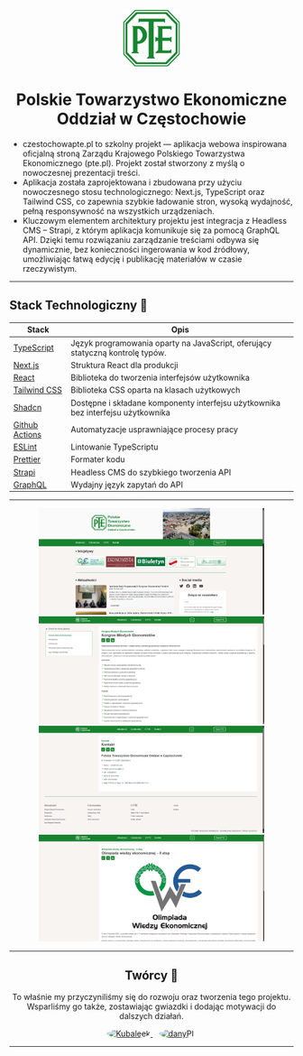 <p align="center">
  <img width="100" src="./public/pte.svg" alt="Teb Edukacja">
</p>
<h1 align="center">Polskie Towarzystwo Ekonomiczne Oddział w Częstochowie</h1>

- czestochowapte.pl to szkolny projekt — aplikacja webowa inspirowana oficjalną stroną Zarządu Krajowego Polskiego Towarzystwa Ekonomicznego (pte.pl). Projekt został stworzony z myślą o nowoczesnej prezentacji treści.
- Aplikacja została zaprojektowana i zbudowana przy użyciu nowoczesnego stosu technologicznego: Next.js, TypeScript oraz Tailwind CSS, co zapewnia szybkie ładowanie stron, wysoką wydajność, pełną responsywność na wszystkich urządzeniach.
- Kluczowym elementem architektury projektu jest integracja z Headless CMS – Strapi, z którym aplikacja komunikuje się za pomocą GraphQL API. Dzięki temu rozwiązaniu zarządzanie treściami odbywa się dynamicznie, bez konieczności ingerowania w kod źródłowy, umożliwiając łatwą edycję i publikację materiałów w czasie rzeczywistym.
  
--- 

<h2>Stack Technologiczny 🧰</h2>

| Stack | Opis                                                                                                         |
| --------- | ------------------------------------------------------------------------------------------------------------------- |    
| [TypeScript](https://www.typescriptlang.org/) | Język programowania oparty na JavaScript, oferujący statyczną kontrolę typów. 
| [Next.js](https://nextjs.org/) | Struktura React dla produkcji 
| [React](https://reactjs.org/) | Biblioteka do tworzenia interfejsów użytkownika 
| [Tailwind CSS](https://tailwindcss.com/)               | Biblioteka CSS oparta na klasach użytkowych                     
| [Shadcn](https://ui.shadcn.com/)                  | Dostępne i składane komponenty interfejsu użytkownika bez interfejsu użytkownika 
| [Github Actions](https://github.com/features/actions)  | Automatyzacje usprawniające procesy pracy                     
| [ESLint](https://eslint.org/)                          | Lintowanie TypeScriptu                                    
| [Prettier](https://prettier.io/)                       | Formater kodu
| [Strapi](https://strapi.io/)                       | Headless CMS do szybkiego tworzenia API
| [GraphQL](https://graphql.org/learn/)                       | Wydajny język zapytań do API

--- 

<div align="center">
<img src="./public/image-1.png" width="400" />
<img src="./public/image-2.png"  width="400"  />
<img src="./public/image-3.png"  width="400"  />
<img src="./public/image-4.png"  width="400"  />
</div>

--- 

<h2 align="center">Twórcy 💼</h2>


<p align="center">
  To właśnie my przyczyniliśmy się do rozwoju oraz tworzenia tego projektu.<br/>
  Wsparliśmy go także, zostawiając gwiazdki i dodając motywacji do dalszych działań.

</p>


<p align="center">
  <a href="https://github.com/Kubaleek">
    <img src="https://avatars.githubusercontent.com/u/143101230?v=4" width="64" height="64" style="border-radius:50%;" alt="Kubaleek" />
  </a>
  &nbsp;&nbsp;

  <a href="https://github.com/danyPL">
    <img src="https://avatars.githubusercontent.com/u/112093587?v=4" width="64" height="64" style="border-radius:50%;" alt="danyPL" />
  </a>

</p>

--- 
